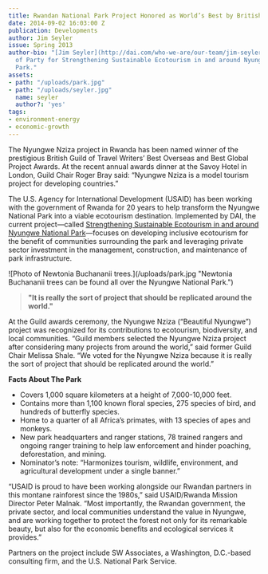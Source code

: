 ```yaml
---
title: Rwandan National Park Project Honored as World’s Best by British Travel Writers
date: 2014-09-02 16:03:00 Z
publication: Developments
author: Jim Seyler
issue: Spring 2013
author-bio: "[Jim Seyler](http://dai.com/who-we-are/our-team/jim-seyler) is Chief
  of Party for Strengthening Sustainable Ecotourism in and around Nyungwe National
  Park."
assets:
- path: "/uploads/park.jpg"
- path: "/uploads/seyler.jpg"
  name: seyler
  author?: 'yes'
tags:
- environment-energy
- economic-growth
---
```


<p>The Nyungwe Nziza project in Rwanda has been named winner of the prestigious British Guild of Travel Writers’ Best Overseas and Best Global Project Awards. At the recent annual awards dinner at the Savoy Hotel in London, Guild Chair Roger Bray said: “Nyungwe Nziza is a model tourism project for developing countries.”</p>


  <p>The U.S. Agency for International Development (USAID) has been working with the government of Rwanda for 20 years to help transform the Nyungwe National Park into a viable ecotourism destination. Implemented by DAI, the current project—called <a href="http://dai.com/our-work/projects/rwanda%E2%80%94strengthening-sustainable-ecotourism-and-around-nyungwe-national-park">Strengthening Sustainable Ecotourism in and around Nyungwe National Park</a>—focuses on developing inclusive ecotourism for the benefit of communities surrounding the park and leveraging private sector investment in the management, construction, and maintenance of park infrastructure.</p>
  ![Photo of Newtonia Buchananii trees.](/uploads/park.jpg "Newtonia Buchananii trees can be found all over the Nyungwe National Park.") 
  <blockquote><strong>"It is really the sort of project that should be replicated around the world."</strong></blockquote>
  <p>At the Guild awards ceremony, the Nyungwe Nziza (“Beautiful Nyungwe”) project was recognized for its contributions to ecotourism, biodiversity, and local communities. “Guild members selected the Nyungwe Nziza project after considering many projects from around the world,” said former Guild Chair Melissa Shale. “We voted for the Nyungwe Nziza because it is really the sort of project that should be replicated around the world.”</p>
  <aside><strong>Facts About The Park</strong>
    <ul>
      <li>Covers 1,000 square kilometers at a height of 7,000-10,000 feet.</li>
      <li>Contains more than 1,100 known floral species, 275 species of bird, and hundreds of butterfly species.</li>
      <li>Home to a quarter of all Africa’s primates, with 13 species of apes and monkeys.</li>
      <li>New park headquarters and ranger stations, 78 trained rangers and ongoing ranger training to help law enforcement and hinder poaching, deforestation, and mining.</li>
      <li>Nominator’s note: “Harmonizes tourism, wildlife, environment, and agricultural development under a single banner.”</li>
    </ul>
  </aside>
  <p>“USAID is proud to have been working alongside our Rwandan partners in this montane rainforest since the 1980s,” said USAID/Rwanda Mission Director Peter Malnak. “Most importantly, the Rwandan government, the private sector, and local communities understand the value in Nyungwe, and are working together to protect the forest not only for its remarkable beauty, but also for the economic benefits and ecological services it provides.”</p>
  <p>Partners on the project include SW Associates, a Washington, D.C.-based consulting firm, and the U.S. National Park Service.</p>
